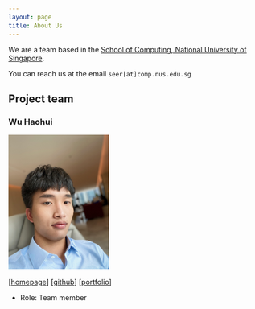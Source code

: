 ```yaml
---
layout: page
title: About Us
---
```


We are a team based in the [School of Computing, National University of Singapore](http://www.comp.nus.edu.sg).

You can reach us at the email `seer[at]comp.nus.edu.sg`

## Project team

### Wu Haohui

<img src="images/wuhaohui1231.png" width="200px">

[[homepage](http://www.comp.nus.edu.sg/~damithch)]
[[github](https://github.com/WuHaohui1231)]
[[portfolio](team/johndoe.md)]

* Role: Team member

